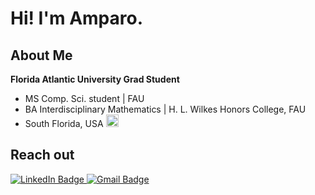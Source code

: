 <div id="header"> 
  <h1> Hi! I'm Amparo. </>
</div>


## About Me

**Florida Atlantic University Grad Student**
  
- MS Comp. Sci. student | FAU
- BA Interdisciplinary Mathematics | H. L. Wilkes Honors College, FAU
- South Florida, USA <img src="https://user-images.githubusercontent.com/96999371/202937066-9c92351c-d31e-4076-952f-7a60e083b9f7.png" width="20">  

## Reach out
<div id="badges">
  <a href="https://www.linkedin.com/in/amparogpastore/">
    <img src="https://img.shields.io/badge/LinkedIn-blue?style=for-the-badge&logo=linkedin&logoColor=white" alt="LinkedIn Badge"/>
  </a>
  <a href="mailto:agodoypastore@gmail.com">
    <img src="https://img.shields.io/badge/Gmail-D14836?style=for-the-badge&logo=gmail&logoColor=white" alt="Gmail Badge"/>
</div>

